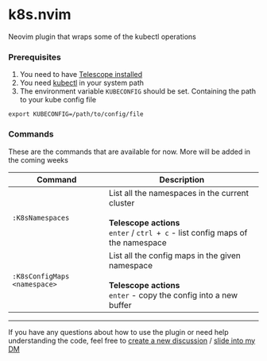 # k8s.nvim

Neovim plugin that wraps some of the kubectl operations

### Prerequisites

1. You need to have [Telescope installed](https://github.com/nvim-telescope/telescope.nvim#installation)
2. You need [kubectl](https://kubernetes.io/docs/tasks/tools/#kubectl) in your system path
3. The environment variable `KUBECONFIG` should be set. Containing the path to your kube config file
```
export KUBECONFIG=/path/to/config/file
```

### Commands

These are the commands that are available for now. More will be added in the coming weeks

| Command | Description |
|---------|-------------|
| `:K8sNamespaces` | List all the namespaces in the current cluster <br><br>**Telescope actions**<br> `enter` / `ctrl + c` - list config maps of the namespace |
| `:K8sConfigMaps <namespace>` | List all the config maps in the given namespace <br><br>**Telescope actions**<br> `enter` - copy the config into a new buffer |

---

If you have any questions about how to use the plugin or need help
understanding the code, feel free to [create a new discussion](https://github.com/arjunmahishi/k8s.nvim/discussions/new?category=q-a) / [slide
into my DM](https://twitter.com/messages/131552332-131552332?text=Hey)
